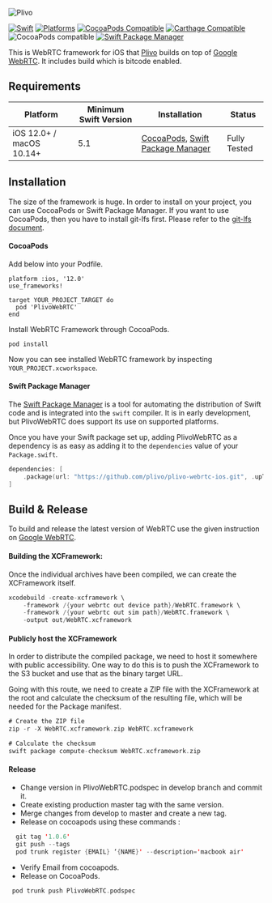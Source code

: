 ![Plivo](https://s3.amazonaws.com/plivo_blog_uploads/logo/Plivo-logo.svg?v=202108181547) 

[![Swift](https://img.shields.io/badge/Swift-5.1_5.2_5.3_5.4-orange?style=flat-square)](https://img.shields.io/badge/Swift-5.1_5.2_5.3_5.4-Orange?style=flat-square)
[![Platforms](https://img.shields.io/badge/Platforms-macOS_iOS-yellowgreen?style=flat-square)](https://img.shields.io/badge/Platforms-macOS_iOS_tvOS_watchOS_Linux_Windows-Green?style=flat-square)
[![CocoaPods Compatible](https://img.shields.io/cocoapods/v/Alamofire.svg?style=flat-square)](https://img.shields.io/cocoapods/v/Alamofire.svg)
[![Carthage Compatible](https://img.shields.io/badge/Carthage-compatible-4BC51D.svg?style=flat-square)](https://github.com/Carthage/Carthage)
![CocoaPods compatible](https://img.shields.io/badge/CocoaPods-compatible-green.svg)
[![Swift Package Manager](https://img.shields.io/badge/Swift_Package_Manager-compatible-orange?style=flat-square)](https://img.shields.io/badge/Swift_Package_Manager-compatible-orange?style=flat-square)

This is WebRTC framework for iOS that [Plivo](https://plivo.com/) builds on top of [Google WebRTC](https://webrtc.org/native-code/ios/). It includes build which is bitcode enabled.

## Requirements

| Platform | Minimum Swift Version | Installation | Status |
| --- | --- | --- | --- |
| iOS 12.0+ / macOS 10.14+ | 5.1 | [CocoaPods](#cocoapods), [Swift Package Manager](#swift-package-manager) | Fully Tested |

## Installation

The size of the framework is huge. In order to install on your project, you can use CocoaPods or Swift Package Manager. If you want to use CocoaPods, then you have to install git-lfs first. Please refer to the [git-lfs document](https://git-lfs.github.com/).

#### CocoaPods

Add below into your Podfile.

```
platform :ios, '12.0'
use_frameworks!

target YOUR_PROJECT_TARGET do
  pod 'PlivoWebRTC'
end
```

Install WebRTC Framework through CocoaPods.

```
pod install
```

Now you can see installed WebRTC framework by inspecting `YOUR_PROJECT.xcworkspace`.

#### Swift Package Manager

The [Swift Package Manager](https://swift.org/package-manager/) is a tool for automating the distribution of Swift code and is integrated into the `swift` compiler. It is in early development, but PlivoWebRTC does support its use on supported platforms.

Once you have your Swift package set up, adding PlivoWebRTC as a dependency is as easy as adding it to the `dependencies` value of your `Package.swift`.

```swift
dependencies: [
    .package(url: "https://github.com/plivo/plivo-webrtc-ios.git", .upToNextMajor(from: "1.0.6"))
]
```
## Build & Release

To build and release the latest version of WebRTC use the given instruction on [Google WebRTC](https://webrtc.org/native-code/ios/). 

#### Building the XCFramework:

Once the individual archives have been compiled, we can create the XCFramework itself.

```swift
xcodebuild -create-xcframework \
	-framework /{your webrtc out device path}/WebRTC.framework \
	-framework /{your webrtc out sim path}/WebRTC.framework \
	-output out/WebRTC.xcframework
 ```
  
#### Publicly host the XCFramework

In order to distribute the compiled package, we need to host it somewhere with public accessibility. One way to do this is to push the XCFramework to the S3 bucket and use that as the binary target URL.

Going with this route, we need to create a ZIP file with the XCFramework at the root and calculate the checksum of the resulting file, which will be needed for the Package manifest.

```swift
# Create the ZIP file
zip -r -X WebRTC.xcframework.zip WebRTC.xcframework
```

```swift
# Calculate the checksum
swift package compute-checksum WebRTC.xcframework.zip
```

#### Release

* Change version in PlivoWebRTC.podspec in develop branch and commit it.
* Create existing production master tag with the same version.
* Merge changes from develop to master and create a new tag.
* Release on cocoapods using these commands : 
```swift
  git tag '1.0.6'
  git push --tags
  pod trunk register {EMAIL} ‘{NAME}' --description='macbook air'
```
* Verify Email from cocoapods.
* Release on CocoaPods. 
```swift
 pod trunk push PlivoWebRTC.podspec
```
